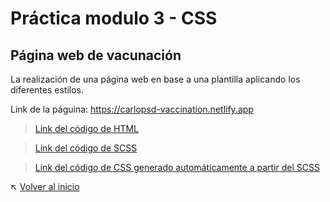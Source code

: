 # Práctica modulo 3 - CSS

## Página web de vacunación

La realización de una página web en base a una plantilla aplicando los diferentes estilos.

Link de la páguina: https://carlopsd-vaccination.netlify.app

> [Link del código de HTML]( https://github.com/Carlopsd/Front-LaunchX/blob/main/3-Modulo-css/vacunacion.html)

> [Link del código de SCSS]( https://github.com/Carlopsd/Front-LaunchX/tree/main/3-Modulo-css/sass)

> [Link del código de CSS generado automáticamente a partir del SCSS]( https://github.com/Carlopsd/Front-LaunchX/blob/main/3-Modulo-css/css/index.css)


:arrow_upper_left: [Volver al inicio](https://github.com/Carlopsd/Front-LaunchX)
